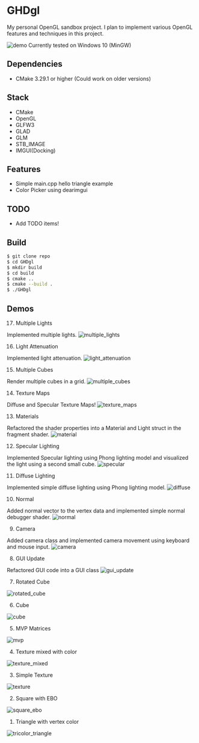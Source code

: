 # GHDgl

My personal OpenGL sandbox project.
I plan to implement various OpenGL features and techniques in this project.

![demo](demo.png)
Currently tested on Windows 10 (MinGW)

## Dependencies

- CMake 3.29.1 or higher (Could work on older versions)

## Stack

- CMake
- OpenGL
- GLFW3
- GLAD
- GLM
- STB_IMAGE
- IMGUI(Docking)

## Features

- Simple main.cpp hello triangle example
- Color Picker using dearimgui

## TODO

- Add TODO items!

## Build

```bash
$ git clone repo
$ cd GHDgl
$ mkdir build
$ cd build
$ cmake ..
$ cmake --build .
$ ./GHDgl
```

## Demos

17. Multiple Lights

Implemented multiple lights.
![multiple_lights](demos/multi_light.png)

16. Light Attenuation

Implemented light attenuation.
![light_attenuation](demos/light_attenuation.png)

15. Multiple Cubes

Render multiple cubes in a grid.
![multiple_cubes](demos/multiple_cubes.png)

14. Texture Maps

Diffuse and Specular Texture Maps!
![texture_maps](demos/texture_specular.png)


13. Materials

Refactored the shader properties into a Material and Light struct in the fragment shader.
![material](demos/material.png)

12. Specular Lighting

Implemented Specular lighting using Phong lighting model and visualized the light using a second small cube.
![specular](demos/specular.png)

11. Diffuse Lighting

Implemented simple diffuse lighting using Phong lighting model.
![diffuse](demos/diffuse.png)

10. Normal

Added normal vector to the vertex data and implemented simple normal debugger shader.
![normal](demos/normal.png)

9. Camera

Added camera class and implemented camera movement using keyboard and mouse input.
![camera](demos/camera.png)

8. GUI Update

Refactored GUI code into a GUI class
![gui_update](demos/gui_update.png)

7. Rotated Cube

![rotated_cube](demos/rotated_cube.png)

6. Cube

![cube](demos/cube.png)

5. MVP Matrices

![mvp](demos/MVP.png)

4. Texture mixed with color

![texture_mixed](demos/texture_mixed.png)

3. Simple Texture

![texture](demos/texture.png)

2. Square with EBO

![square_ebo](demos/square_ebo.png)

1. Triangle with vertex color

![tricolor_triangle](demos/tricolor_triangle.png)
